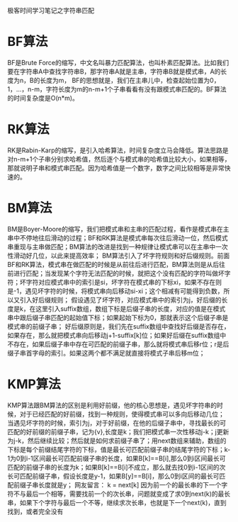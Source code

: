 极客时间学习笔记之字符串匹配

# BF算法
BF是Brute Force的缩写，中文名叫暴力匹配算法，也叫朴素匹配算法。比如我们要在字符串A中查找字符串B，那字符串A就是主串，字符串B就是模式串，A的长度为n，B的长度为m， BF的思想就是，我们在主串儿中，检查起始位置为0，1，...，n-m，字符长度为m的n-m+1个子串看看有没有跟模式串匹配的。BF算法的时间复杂度是O(n*m)。

# RK算法
RK是Rabin-Karp的缩写，是引入哈希算法，时间复杂度立马会降低。算法思路是对n-m+1个子串分别求哈希值，然后逐个与模式串的哈希值比较大小，如果相等，那就说明子串和模式串匹配。因为哈希值是一个数字，数字之间比较相等是非常快速的。

# BM算法
BM是Boyer-Moore的缩写，我们把模式串和主串的匹配过程，看作是模式串在主串中不停地往后滑动的过程；BF和RK算法是模式串每次往后滑动一位，然后模式串重现与主串做匹配；BM算法的改进是找到一种规律让模式串可以在主串中一次性滑动好几位，以此来提高效率；
BM算法引入了坏字符规则和好后缀规则。前面BF和RK算法，模式串在做匹配的时候是从前往后进行匹配，BM算法则是从后往前进行匹配；当发现某个字符无法匹配的时候，就把这个没有匹配的字符叫做坏字符；坏字符对应模式串中的索引是si，坏字符在模式串的下标xi，如果不存在则是-1，遇见坏字符的时候，将模式串向后移动si-xi；这个相减有可能得到负数，所以又引入好后缀规则；
假设遇见了坏字符，对应模式串中的索引为j，好后缀的长度是k，在这里引入suffix数组，数组下标是后缀子串的长度，对应的值是在模式串中跟后缀子串匹配的起始值下标；如果起始下标为0，那就表示这个后缀子串是模式串的前缀子串；
好后缀原则是，我们先在suffix数组中查找好后缀是否存在，如果存在，那么就把模式串向后移动j+1-suffix[k]位；如果好后缀在suffix数组中不存在，如果后缀子串中存在可匹配的前缀子串，那么就将模式串后移r位；r是后缀子串首字母的索引。如果这两个都不满足就直接将模式子串后移m位；

# KMP算法
KMP算法跟BM算法的区别是利用好前缀，他的核心思想是，遇见坏字符串的时候，对于已经匹配的好前缀，找到一种规则，使得模式串可以多向后移动几位；
当遇见坏字符的时候，索引为j，对于好前缀，在他的后缀子串中，寻找最长的可匹配的好前缀的前缀子串，记为{v},长度是k；我们把模式串一次性移动j-k；j更新为j-k，然后继续比较；然后就是如何求前缀子串了；用next数组来辅助，数组的下标是每个前缀结尾字符的下标，值是最长可匹配前缀子串的结尾字符的下标；k-1为0到i-1区间最长可匹配前缀子串的长度，如果B[k]==B[i],那么0到i区间最长可匹配的前缀子串的长度为k；如果B[k]==B[i]不成立，那么就去找0到i-1区间的次长可匹配前缀子串，假设长度是y-1，如果B[y]==B[i]，那么0到i区间的最长可匹配前缀子串长度就是y；
网友留言：
k = next[k]
因为前一个的最长串的下一个字符不与最后一个相等，需要找前一个的次长串，问题就变成了求0到next(k)的最长串，如果下个字符与最后一个不等，继续求次长串，也就是下一个next(k)，直到找到，或者完全没有
